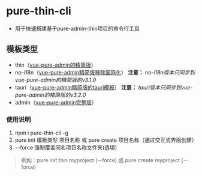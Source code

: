 # pure-thin-cli

+ 用于快速搭建基于pure-admin-thin项目的命令行工具

## 模板类型

+ thin（[vue-pure-admin的精简版](https://github.com/xiaoxian521/pure-admin-thin)）
+ no-i18n（[vue-pure-admin精简版移除国际化](https://github.com/xiaoxian521/pure-admin-thin/tree/delete-i18n)）
  **注意：** *no-i18n版本只同步到vue-pure-admin的精简版的v3.1.0*
+ tauri（[vue-pure-admin精简版的tauri模板](https://github.com/xiaoxian521/tauri-pure-admin)）
  **注意：** *tauri版本只同步到vue-pure-admin的精简版的v3.2.0*
+ admin（[vue-pure-admin完整版](https://github.com/xiaoxian521/vue-pure-admin)）

### 使用说明

1. npm i pure-thin-cli -g
2. pure init 模板类型 项目名称 或 pure create 项目名称（通过交互式界面创建）
3. --force 强制覆盖同名项目名称文件夹(选填)

> 例如：pure init thin myproject (--force) 或 pure create myproject (--force)
